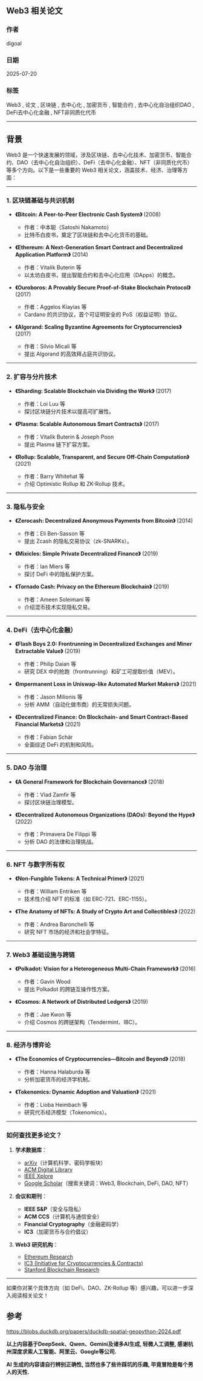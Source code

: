## Web3 相关论文
        
### 作者        
digoal        
        
### 日期        
2025-07-20       
        
### 标签        
Web3 , 论文 , 区块链 , 去中心化 , 加密货币 , 智能合约 , 去中心化自治组织DAO , DeFi去中心化金融 , NFT非同质化代币      
        
----        
        
## 背景  
      
Web3 是一个快速发展的领域，涉及区块链、去中心化技术、加密货币、智能合约、DAO（去中心化自治组织）、DeFi（去中心化金融）、NFT（非同质化代币）等多个方向。以下是一些重要的 Web3 相关论文，涵盖技术、经济、治理等方面：

---

### **1. 区块链基础与共识机制**
- **《Bitcoin: A Peer-to-Peer Electronic Cash System》** (2008)  
  - 作者：中本聪（Satoshi Nakamoto）  
  - 比特币白皮书，奠定了区块链和去中心化货币的基础。

- **《Ethereum: A Next-Generation Smart Contract and Decentralized Application Platform》** (2014)  
  - 作者：Vitalik Buterin 等  
  - 以太坊白皮书，提出智能合约和去中心化应用（DApps）的概念。

- **《Ouroboros: A Provably Secure Proof-of-Stake Blockchain Protocol》** (2017)  
  - 作者：Aggelos Kiayias 等  
  - Cardano 的共识协议，首个可证明安全的 PoS（权益证明）协议。

- **《Algorand: Scaling Byzantine Agreements for Cryptocurrencies》** (2017)  
  - 作者：Silvio Micali 等  
  - 提出 Algorand 的高效拜占庭共识协议。

---

### **2. 扩容与分片技术**
- **《Sharding: Scalable Blockchain via Dividing the Work》** (2017)  
  - 作者：Loi Luu 等  
  - 探讨区块链分片技术以提高可扩展性。

- **《Plasma: Scalable Autonomous Smart Contracts》** (2017)  
  - 作者：Vitalik Buterin & Joseph Poon  
  - 提出 Plasma 链下扩容方案。

- **《Rollup: Scalable, Transparent, and Secure Off-Chain Computation》** (2021)  
  - 作者：Barry Whitehat 等  
  - 介绍 Optimistic Rollup 和 ZK-Rollup 技术。

---

### **3. 隐私与安全**
- **《Zerocash: Decentralized Anonymous Payments from Bitcoin》** (2014)  
  - 作者：Eli Ben-Sasson 等  
  - 提出 Zcash 的隐私交易协议（zk-SNARKs）。

- **《Mixicles: Simple Private Decentralized Finance》** (2019)  
  - 作者：Ian Miers 等  
  - 探讨 DeFi 中的隐私保护方案。

- **《Tornado Cash: Privacy on the Ethereum Blockchain》** (2019)  
  - 作者：Ameen Soleimani 等  
  - 介绍混币技术实现隐私交易。

---

### **4. DeFi（去中心化金融）**
- **《Flash Boys 2.0: Frontrunning in Decentralized Exchanges and Miner Extractable Value》** (2019)  
  - 作者：Philip Daian 等  
  - 研究 DEX 中的抢跑（frontrunning）和矿工可提取价值（MEV）。

- **《Impermanent Loss in Uniswap-like Automated Market Makers》** (2021)  
  - 作者：Jason Milionis 等  
  - 分析 AMM（自动化做市商）的无常损失问题。

- **《Decentralized Finance: On Blockchain- and Smart Contract-Based Financial Markets》** (2021)  
  - 作者：Fabian Schär  
  - 全面综述 DeFi 的机制和风险。

---

### **5. DAO 与治理**
- **《A General Framework for Blockchain Governance》** (2018)  
  - 作者：Vlad Zamfir 等  
  - 探讨区块链治理模型。

- **《Decentralized Autonomous Organizations (DAOs): Beyond the Hype》** (2022)  
  - 作者：Primavera De Filippi 等  
  - 分析 DAO 的法律和治理挑战。

---

### **6. NFT 与数字所有权**
- **《Non-Fungible Tokens: A Technical Primer》** (2021)  
  - 作者：William Entriken 等  
  - 技术性介绍 NFT 的标准（如 ERC-721、ERC-1155）。

- **《The Anatomy of NFTs: A Study of Crypto Art and Collectibles》** (2022)  
  - 作者：Andrea Baronchelli 等  
  - 研究 NFT 市场的经济和社会学特征。

---

### **7. Web3 基础设施与跨链**
- **《Polkadot: Vision for a Heterogeneous Multi-Chain Framework》** (2016)  
  - 作者：Gavin Wood  
  - 提出 Polkadot 的跨链互操作性方案。

- **《Cosmos: A Network of Distributed Ledgers》** (2019)  
  - 作者：Jae Kwon 等  
  - 介绍 Cosmos 的跨链架构（Tendermint、IBC）。

---

### **8. 经济与博弈论**
- **《The Economics of Cryptocurrencies—Bitcoin and Beyond》** (2018)  
  - 作者：Hanna Halaburda 等  
  - 分析加密货币的经济学机制。

- **《Tokenomics: Dynamic Adoption and Valuation》** (2021)  
  - 作者：Lioba Heimbach 等  
  - 研究代币经济模型（Tokenomics）。

---

### **如何查找更多论文？**
1. **学术数据库**：  
   - [arXiv](https://arxiv.org/)（计算机科学、密码学板块）  
   - [ACM Digital Library](https://dl.acm.org/)  
   - [IEEE Xplore](https://ieeexplore.ieee.org/)  
   - [Google Scholar](https://scholar.google.com/)（搜索关键词：Web3, Blockchain, DeFi, DAO, NFT）  

2. **会议和期刊**：  
   - **IEEE S&P**（安全与隐私）  
   - **ACM CCS**（计算机与通信安全）  
   - **Financial Cryptography**（金融密码学）  
   - **IC3**（加密货币与合约倡议）  

3. **Web3 研究机构**：  
   - [Ethereum Research](https://ethresear.ch/)  
   - [IC3 (Initiative for Cryptocurrencies & Contracts)](https://www.initc3.org/)  
   - [Stanford Blockchain Research](https://cbr.stanford.edu/)  

---

如果你对某个具体方向（如 DeFi、DAO、ZK-Rollup 等）感兴趣，可以进一步深入阅读相关论文！

  
## 参考        
         
https://blobs.duckdb.org/papers/duckdb-spatial-geopython-2024.pdf  
        
        
<b> 以上内容基于DeepSeek、Qwen、Gemini及诸多AI生成, 轻微人工调整, 感谢杭州深度求索人工智能、阿里云、Google等公司. </b>        
        
<b> AI 生成的内容请自行辨别正确性, 当然也多了些许踩坑的乐趣, 毕竟冒险是每个男人的天性.  </b>        
    
  
